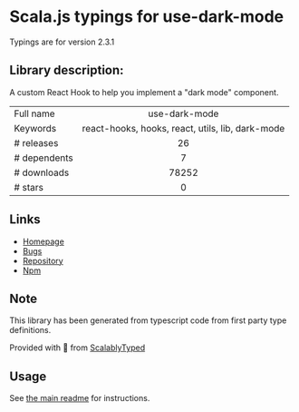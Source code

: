 
# Scala.js typings for use-dark-mode

Typings are for version 2.3.1

## Library description:
A custom React Hook to help you implement a "dark mode" component.

|                    |                 |
| ------------------ | :-------------: |
| Full name          | use-dark-mode |
| Keywords           | react-hooks, hooks, react, utils, lib, dark-mode |
| # releases         | 26 |
| # dependents       | 7 |
| # downloads        | 78252 |
| # stars            | 0 |

## Links
- [Homepage](https://github.com/donavon/use-dark-mode#readme)
- [Bugs](https://github.com/donavon/use-dark-mode/issues)
- [Repository](https://github.com/donavon/use-dark-mode)
- [Npm](https://www.npmjs.com/package/use-dark-mode)
    


## Note
This library has been generated from typescript code from first party type definitions.

Provided with :purple_heart: from [ScalablyTyped](https://github.com/oyvindberg/ScalablyTyped)

## Usage
See [the main readme](../../readme.md) for instructions.


